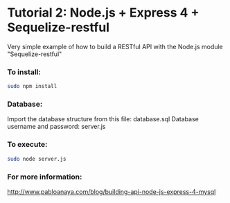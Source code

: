 Tutorial 2: Node.js + Express 4 + Sequelize-restful
===
Very simple example of how to build a RESTful API with the Node.js module "Sequelize-restful"

### To install:

```sh
sudo npm install
```

### Database:
Import the database structure from this file: database.sql
Database username and password: server.js

### To execute:

```sh
sudo node server.js
```

### For more information:

http://www.pabloanaya.com/blog/building-api-node-js-express-4-mysql
